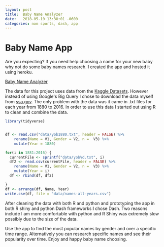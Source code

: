 ```yaml
---
layout: post
title:  Baby Name Analyzer
date:   2018-05-10 13:38:01 -0600
categories: non sports, dash, app
---
```


# Baby Name App

Are you expecting? If you need help choosing a name for your new baby why not do some baby names research. I created the app and hosted it using heroku.

[Baby Name Analyzer](https://baby-names-analyzer.herokuapp.com/)

The data for this project uses data from the [Kaggle Datasets](https://www.kaggle.com/datagov/usa-names/data). However instead of using Google's Big Query I chose to download the data myself from [ssa.gov](https://www.ssa.gov/OACT/babynames/limits.html). The only problem with the data was it came in .txt files for each year from 1880 to 2016. In order to use this data I started out using R to clean and combine the data.

```R
library(tidyverse)


df <- read.csv("data/yob1880.txt", header = FALSE) %>%
    rename(Name = V1, Gender = V2, n =  V3) %>%
    mutate(Year = 1880)

for(i in 1881:2016) {
  currentFile <- sprintf("data/yob%d.txt", i)
  df2 <- read.csv(currentFile, header = FALSE) %>%
    rename(Name = V1, Gender = V2, n =  V3) %>%
    mutate(Year = i)
  df <- rbind(df, df2)

}
df <- arrange(df, Name, Year)
write.csv(df, file = "data/names-all-years.csv")
```
After cleaning the data with both R and python and prototyping the app in both R shiny and python Dash frameworks I chose Dash. Two reasons include I am more comfortable with python and R Shiny was extremely slow possibly due to the size of the data.

Use the app to find the most popular names by gender and over a specific time range. Alternatively you can research specific names and see their popularity over time. Enjoy and happy baby name choosing.
